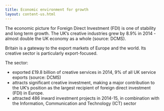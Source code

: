 ```yaml
---
title: Economic environment for growth
layout: content-us.html
---
```


The economic picture for Foreign Direct Investment (FDI) is one of stability and long term growth.  The UK’s creative industries grew by 8.9% in 2014 - almost double the UK economy as a whole (source: DCMS).

Britain is a gateway to the export markets of Europe and the world.  Its creative sector is particularly export-focused. 

The sector:

*	exported £19.8 billion of creative services in 2014, 9% of all UK service exports (source: DCMS)
*	attracts significant creative investment, making a major contribution to the UK’s position as the largest recipient of foreign direct investment (FDI) in Europe.
*	attracted 486 inward investment projects in 2014-15, in combination with the Information, Communication and Technology (ICT) sector 